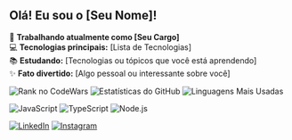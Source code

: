 ## Olá! Eu sou o [Seu Nome]!

🌱 **Trabalhando atualmente como [Seu Cargo]**  
💻 **Tecnologias principais:** [Lista de Tecnologias]  
📚 **Estudando:** [Tecnologias ou tópicos que você está aprendendo]  
✨ **Fato divertido:** [Algo pessoal ou interessante sobre você]  

![Rank no CodeWars](https://www.codewars.com/users/viniciusalvessantos/badges/large)
![Estatísticas do GitHub](https://github-readme-stats.vercel.app/api?username=viniciusalvessantos&show_icons=true&theme=radical)
![Linguagens Mais Usadas](https://github-readme-stats.vercel.app/api/top-langs/?username=viniciusalvessantos&layout=compact&theme=radical)

![JavaScript](https://img.shields.io/badge/JavaScript-F7DF1E?style=for-the-badge&logo=javascript&logoColor=black)
![TypeScript](https://img.shields.io/badge/TypeScript-3178C6?style=for-the-badge&logo=typescript&logoColor=white)
![Node.js](https://img.shields.io/badge/Node.js-339933?style=for-the-badge&logo=nodedotjs&logoColor=white)

[![LinkedIn](https://img.shields.io/badge/LinkedIn-0077B5?style=for-the-badge&logo=linkedin&logoColor=white)](https://www.linkedin.com/in/seu-usuario)
[![Instagram](https://img.shields.io/badge/Instagram-E4405F?style=for-the-badge&logo=instagram&logoColor=white)](https://www.instagram.com/seu-usuario)
